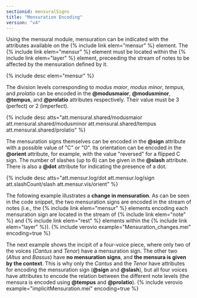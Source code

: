 ```yaml
---
sectionid: mensuralSigns
title: "Mensuration Encoding"
version: "v4"
---
```


Using the mensural module, mensuration can be indicated with the attributes available on the {% include link elem="mensur" %} element. The {% include link elem="mensur" %} element must be located within the {% include link elem="layer" %} element, preceeding the stream of notes to be affected by the mensuration defined by it.

{% include desc elem="mensur" %}

The division levels corresponding to *modus maior*, *modus minor*, *tempus*, and *prolatio* can be encoded in the **@modusmaior**, **@modusminor**, **@tempus**, and **@prolatio** attributes respectively. Their value must be 3 (perfect) or 2 (imperfect).

{% include desc atts="att.mensural.shared/modusmaior att.mensural.shared/modusminor att.mensural.shared/tempus att.mensural.shared/prolatio" %}

The mensuration signs themselves can be encoded in the **@sign** attribute with a possible value of "C" or "O". Its orientation can be encoded in the **@orient** attribute, for example, with the value "reversed" for a flipped C sign. The number of slashes (up to 6) can be given in the **@slash** attribute. There is also a **@dot** attribute for indicating the presence of a dot.

{% include desc atts="att.mensur.log/dot att.mensur.log/sign att.slashCount/slash att.mensur.vis/orient" %}

<!-- In the first two attributes, the 'att.mensur.log' has to be changed into 'att.mensur.vis' once the changes in the schema regarding the encoding of the mensuration signs in the visual domain gets accepted -->

The following example illustrates a **change in mensuration**. As can be seen in the code snippet, the two mensuration signs are encoded in the stream of notes (i.e., the {% include link elem="mensur" %} elements encoding each mensuration sign are located in the stream of {% include link elem="note" %} and {% include link elem="rest" %} elements within the {% include link elem="layer" %}).
{% include verovio example="Mensuration_changes.mei" encoding=true %}

The next example shows the incipit of a four-voice piece, where only two of the voices (*Cantus* and *Tenor*) have a mensuration sign. The other two (*Altus* and *Bassus*) have **no mensuration signs**, and **the mensura is given by the context**. This is why only the *Cantus* and the *Tenor* have attributes for encoding the mensuration sign (**@sign** and **@slash**), but all four voices have attributes to encode the relation between the different note levels (the mensura is encoded using **@tempus** and **@prolatio**).
{% include verovio example="implicitMensuration.mei" encoding=true %}
